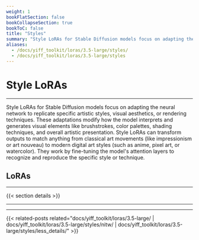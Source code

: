 ```yaml
---
weight: 1
bookFlatSection: false
bookCollapseSection: true
bookToC: false
title: "Styles"
summary: "Style LoRAs for Stable Diffusion models focus on adapting the neural network to replicate specific artistic styles, visual aesthetics, or rendering techniques. These adaptations modify how the model interprets and generates visual elements like brushstrokes, color palettes, shading techniques, and overall artistic presentation. Style LoRAs can transform outputs to match anything from classical art movements (like impressionism or art nouveau) to modern digital art styles (such as anime, pixel art, or watercolor). They work by fine-tuning the model's attention layers to recognize and reproduce the specific style or technique."
aliases:
  - /docs/yiff_toolkit/loras/3.5-large/styles/
  - /docs/yiff_toolkit/loras/3.5-large/styles
---
```


<!--markdownlint-disable MD025 -->

# Style LoRAs

---

Style LoRAs for Stable Diffusion models focus on adapting the neural network to replicate specific artistic styles, visual aesthetics, or rendering techniques. These adaptations modify how the model interprets and generates visual elements like brushstrokes, color palettes, shading techniques, and overall artistic presentation. Style LoRAs can transform outputs to match anything from classical art movements (like impressionism or art nouveau) to modern digital art styles (such as anime, pixel art, or watercolor). They work by fine-tuning the model's attention layers to recognize and reproduce the specific style or technique.

## LoRAs

---

{{< section details >}}

---

---

{{< related-posts related="docs/yiff_toolkit/loras/3.5-large/ | docs/yiff_toolkit/loras/3.5-large/styles/nitw/ | docs/yiff_toolkit/loras/3.5-large/styles/less_details/" >}}

